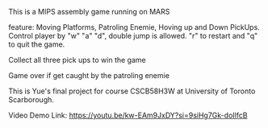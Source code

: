 This is a MIPS assembly game running on MARS 


feature: Moving Platforms, Patroling Enemie, Hoving up and Down PickUps. Control player by "w" "a" "d", double jump is allowed. 
"r" to restart and "q" to quit the game. 

Collect all three pick ups to win the game

Game over if get caught by the patroling enemie


This is Yue's final project for course CSCB58H3W at University of Toronto Scarborough.

Video Demo Link: https://youtu.be/kw-EAm9JxDY?si=9siHg7Gk-doIlfcB
